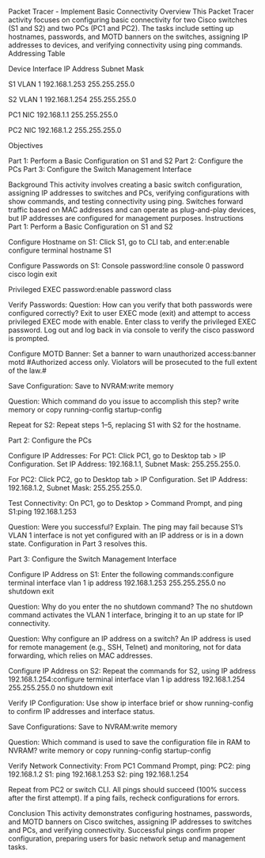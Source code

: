 Packet Tracer - Implement Basic Connectivity
Overview
This Packet Tracer activity focuses on configuring basic connectivity for two Cisco switches (S1 and S2) and two PCs (PC1 and PC2). The tasks include setting up hostnames, passwords, and MOTD banners on the switches, assigning IP addresses to devices, and verifying connectivity using ping commands.
Addressing Table



Device
Interface
IP Address
Subnet Mask



S1
VLAN 1
192.168.1.253
255.255.255.0


S2
VLAN 1
192.168.1.254
255.255.255.0


PC1
NIC
192.168.1.1
255.255.255.0


PC2
NIC
192.168.1.2
255.255.255.0


Objectives

Part 1: Perform a Basic Configuration on S1 and S2
Part 2: Configure the PCs
Part 3: Configure the Switch Management Interface

Background
This activity involves creating a basic switch configuration, assigning IP addresses to switches and PCs, verifying configurations with show commands, and testing connectivity using ping. Switches forward traffic based on MAC addresses and can operate as plug-and-play devices, but IP addresses are configured for management purposes.
Instructions
Part 1: Perform a Basic Configuration on S1 and S2

Configure Hostname on S1:
Click S1, go to CLI tab, and enter:enable
configure terminal
hostname S1




Configure Passwords on S1:
Console password:line console 0
password cisco
login
exit


Privileged EXEC password:enable password class




Verify Passwords:
Question: How can you verify that both passwords were configured correctly?
Exit to user EXEC mode (exit) and attempt to access privileged EXEC mode with enable. Enter class to verify the privileged EXEC password. Log out and log back in via console to verify the cisco password is prompted.




Configure MOTD Banner:
Set a banner to warn unauthorized access:banner motd #Authorized access only. Violators will be prosecuted to the full extent of the law.#




Save Configuration:
Save to NVRAM:write memory


Question: Which command do you issue to accomplish this step?
write memory or copy running-config startup-config




Repeat for S2:
Repeat steps 1–5, replacing S1 with S2 for the hostname.



Part 2: Configure the PCs

Configure IP Addresses:
For PC1:
Click PC1, go to Desktop tab > IP Configuration.
Set IP Address: 192.168.1.1, Subnet Mask: 255.255.255.0.


For PC2:
Click PC2, go to Desktop tab > IP Configuration.
Set IP Address: 192.168.1.2, Subnet Mask: 255.255.255.0.




Test Connectivity:
On PC1, go to Desktop > Command Prompt, and ping S1:ping 192.168.1.253


Question: Were you successful? Explain.
The ping may fail because S1’s VLAN 1 interface is not yet configured with an IP address or is in a down state. Configuration in Part 3 resolves this.





Part 3: Configure the Switch Management Interface

Configure IP Address on S1:
Enter the following commands:configure terminal
interface vlan 1
ip address 192.168.1.253 255.255.255.0
no shutdown
exit


Question: Why do you enter the no shutdown command?
The no shutdown command activates the VLAN 1 interface, bringing it to an up state for IP connectivity.


Question: Why configure an IP address on a switch?
An IP address is used for remote management (e.g., SSH, Telnet) and monitoring, not for data forwarding, which relies on MAC addresses.




Configure IP Address on S2:
Repeat the commands for S2, using IP address 192.168.1.254:configure terminal
interface vlan 1
ip address 192.168.1.254 255.255.255.0
no shutdown
exit




Verify IP Configuration:
Use show ip interface brief or show running-config to confirm IP addresses and interface status.


Save Configurations:
Save to NVRAM:write memory


Question: Which command is used to save the configuration file in RAM to NVRAM?
write memory or copy running-config startup-config




Verify Network Connectivity:
From PC1 Command Prompt, ping:
PC2: ping 192.168.1.2
S1: ping 192.168.1.253
S2: ping 192.168.1.254


Repeat from PC2 or switch CLI. All pings should succeed (100% success after the first attempt). If a ping fails, recheck configurations for errors.



Conclusion
This activity demonstrates configuring hostnames, passwords, and MOTD banners on Cisco switches, assigning IP addresses to switches and PCs, and verifying connectivity. Successful pings confirm proper configuration, preparing users for basic network setup and management tasks.